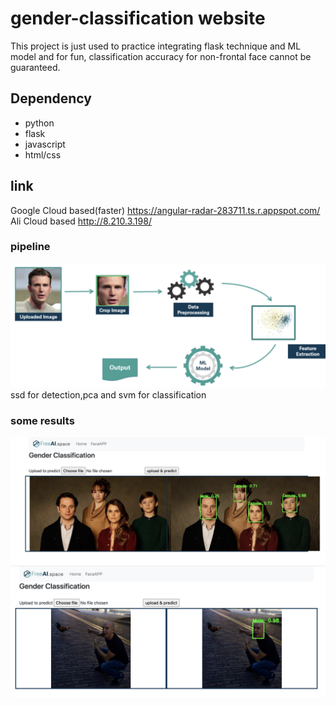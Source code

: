 # gender-classification website
This project is just used to practice integrating flask technique and ML model and for fun, classification accuracy for non-frontal face cannot be guaranteed.
## Dependency
- python
- flask
- javascript
- html/css
## link 
Google Cloud based(faster)
https://angular-radar-283711.ts.r.appspot.com/
Ali Cloud based
http://8.210.3.198/
### pipeline

![alt text](images/pipeline.png)
ssd for detection,pca and svm for classification

### some results
![alt text](images/1.png)
![alt text](images/2.png)

